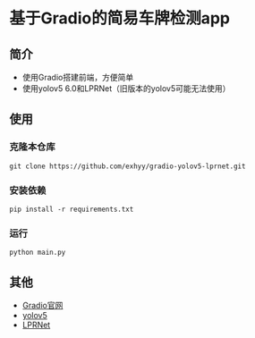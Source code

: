 # 基于Gradio的简易车牌检测app

## 简介
- 使用Gradio搭建前端，方便简单
- 使用yolov5 6.0和LPRNet（旧版本的yolov5可能无法使用）

## 使用
### 克隆本仓库
```
git clone https://github.com/exhyy/gradio-yolov5-lprnet.git
```
### 安装依赖
```
pip install -r requirements.txt
```
### 运行
```
python main.py
```
## 其他
- [Gradio官网](https://gradio.app/)
- [yolov5](https://github.com/ultralytics/yolov5)
- [LPRNet](https://github.com/sirius-ai/LPRNet_Pytorch)